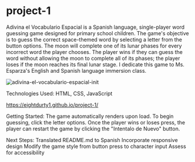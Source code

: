 # project-1
Adivina el Vocabulario Espacial is a Spanish language, single-player word guessing game designed for primary school children. The game's objective is to guess the correct space-themed word by selecting a letter from the button options. The moon will complete one of its lunar phases for every incorrect word the player chooses. The player wins if they can guess the word without allowing the moon to complete all of its phases; the player loses if the moon reaches its final lunar stage. I dedicate this game to Ms. Esparza's English and Spanish language immersion class.

![adivina-el-vocabulario-espacial-init](https://user-images.githubusercontent.com/67360761/160083970-ddcfcdce-038b-4ca0-be46-8d14599abb26.png)

Technologies Used: HTML, CSS, JavaScript

https://eightdurty1.github.io/project-1/

Getting Started:
The game automatically renders upon load. To begin guessing, click the letter options. Once the player wins or loses press, the player can restart the game by clicking the "Intentalo de Nuevo" button.

Next Steps:
Translated README.md to Spanish
Incorporate responsive design
Modify the game style from button press to character input
Assess for accessibility 

